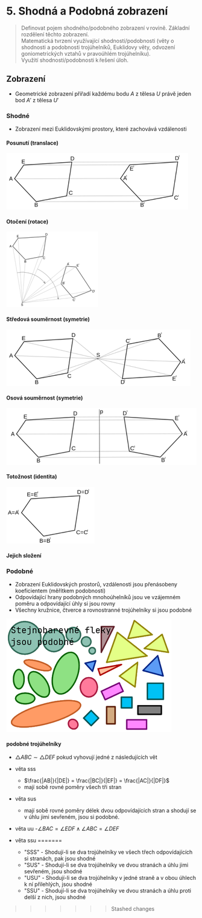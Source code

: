# 5. Shodná a Podobná zobrazení

> Definovat pojem shodného/podobného zobrazení v rovině. Základní rozdělení těchto zobrazení. \
> Matematická tvrzení využívající shodnosti/podobnosti (věty o shodnosti a podobnosti trojúhelníků, Euklidovy věty, odvození goniometrických vztahů v pravoúhlém trojúhelníku). \
> Využití shodnosti/podobnosti k řešení úloh.

## Zobrazení

- Geometrické zobrazení přiřadí každému bodu $A$ z tělesa $U$ právě jeden bod $A'$ z tělesa $U'$

### Shodné

- Zobrazení mezi Euklidovskými prostory, které zachovává vzdálenosti

#### Posunutí (translace)

![Posunutí (translace)](./posunuti.png)

#### Otočení (rotace)

![Otočení](./otoceni.png)

#### Středová souměrnost (symetrie)

![Středová souměrnost](./stredova_soumernost.png)

#### Osová souměrnost (symetrie)

![Osová souměrnost](./osova_soumernost.png)

#### Totožnost (identita)

![Totožnost](./totoznost.png)

#### Jejich složení

### Podobné

- Zobrazení Euklidovských prostorů, vzdálenosti jsou přenásobeny koeficientem (měřítkem podobnosti)
- Odpovídající hrany podobných mnohoúhelníků jsou ve vzájemném poměru a odpovídající úhly si jsou rovny
- Všechny kružnice, čtverce a rovnostranné trojúhelníky si jsou podobné

![Podobnost](./podobnost.png)

#### podobné trojúhelníky

- $\triangle ABC \sim \triangle DEF$ pokud vyhovují jedné z následujících vět

- věta sss
  - $\frac{|AB|}{|DE|} = \frac{|BC|}{|EF|} = \frac{|AC|}{|DF|}$
  - mají sobě rovné poměry všech tři stran
- věta sus
  - mají sobě rovné poměry délek dvou odpovídajících stran a shodují se v úhlu jimi sevřeném, jsou si podobné.
- věta uu -$\angle BAC = \angle EDF \land \angle ABC = \angle DEF$
- věta ssu
=======
  - "SSS" - Shodují-li se dva trojúhelníky ve všech třech odpovídajících si stranách, pak jsou shodné
  - "SUS" - Shodují-li se dva trojúhelníky ve dvou stranách a úhlu jimi sevřeném, jsou shodné
  - "USU" - Shodují-li se dva trojúhelníky v jedné straně a v obou úhlech k ní přilehlých, jsou shodné
  - "SSU" - Shodují-li se dva trojúhelníky ve dvou stranách a úhlu proti delší z nich, jsou shodné
>>>>>>> Stashed changes
